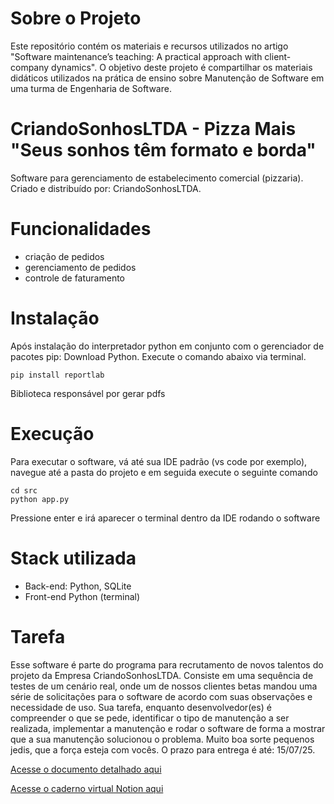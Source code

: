 # Sobre o Projeto
Este repositório contém os materiais e recursos utilizados no artigo "Software maintenance’s teaching: A practical approach with client-company dynamics". O objetivo deste projeto é compartilhar os materiais didáticos utilizados na prática de ensino sobre Manutenção de Software em uma turma de Engenharia de Software.

# CriandoSonhosLTDA - Pizza Mais "Seus sonhos têm formato e borda"
Software para gerenciamento de estabelecimento comercial (pizzaria). Criado e distribuído por: CriandoSonhosLTDA.

# Funcionalidades
- criação de pedidos
- gerenciamento de pedidos
- controle de faturamento

# Instalação
Após instalação do interpretador python em conjunto com o gerenciador de pacotes pip: Download Python. Execute o comando abaixo via terminal.

    pip install reportlab
Biblioteca responsável por gerar pdfs

# Execução
Para executar o software, vá até sua IDE padrão (vs code por exemplo), navegue até a pasta do projeto e em seguida execute o seguinte comando
      
    cd src
    python app.py

Pressione enter e irá aparecer o terminal dentro da IDE rodando o software

# Stack utilizada
- Back-end: Python, SQLite
- Front-end Python (terminal)

# Tarefa

Esse software é parte do programa para recrutamento de novos talentos do projeto da Empresa CriandoSonhosLTDA. Consiste em uma sequência de testes de um cenário real, onde um de nossos clientes betas mandou uma série de solicitações para o software de acordo com suas observações e necessidade de uso. Sua tarefa, enquanto desenvolvedor(es) é compreender o que se pede, identificar o tipo de manutenção a ser realizada, implementar a manutenção e rodar o software de forma a mostrar que a sua manutenção solucionou o problema. Muito boa sorte pequenos jedis, que a força esteja com vocês. O prazo para entrega é até: 15/07/25.

[Acesse o documento detalhado aqui](https://docs.google.com/document/d/1ko1jYclh1JraTPVI6uLXApfpHNh2PedjnyXawAxyvYQ/edit?tab=t.0#heading=h.x25h6gu0527y)

[Acesse o caderno virtual Notion aqui](https://sleepy-bolt-bee.notion.site/Manuten-o-de-Software-Uma-abordagem-te-rica-e-pr-tica-151674186cac8073bcecff137ef65151)
